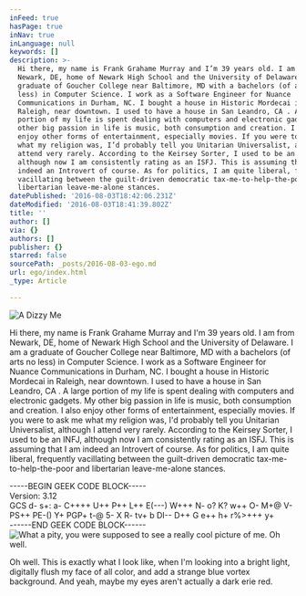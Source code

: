 ```yaml
---
inFeed: true
hasPage: true
inNav: true
inLanguage: null
keywords: []
description: >-
  Hi there, my name is Frank Grahame Murray and I’m 39 years old. I am from
  Newark, DE, home of Newark High School and the University of Delaware. I am a
  graduate of Goucher College near Baltimore, MD with a bachelors (of arts no
  less) in Computer Science. I work as a Software Engineer for Nuance
  Communications in Durham, NC. I bought a house in Historic Mordecai in
  Raleigh, near downtown. I used to have a house in San Leandro, CA . A large
  portion of my life is spent dealing with computers and electronic gadgets. My
  other big passion in life is music, both consumption and creation. I also
  enjoy other forms of entertainment, especially movies. If you were to ask me
  what my religion was, I’d probably tell you Unitarian Universalist, although I
  attend very rarely. According to the Keirsey Sorter, I used to be an INFJ,
  although now I am consistently rating as an ISFJ. This is assuming that I am
  indeed an Introvert of course. As for politics, I am quite liberal, frequently
  vacillating between the guilt-driven democratic tax-me-to-help-the-poor and
  libertarian leave-me-alone stances. 
datePublished: '2016-08-03T18:42:06.231Z'
dateModified: '2016-08-03T18:41:39.802Z'
title: ''
author: []
via: {}
authors: []
publisher: {}
starred: false
sourcePath: _posts/2016-08-03-ego.md
url: ego/index.html
_type: Article

---
```

![A Dizzy Me](https://the-grid-user-content.s3-us-west-2.amazonaws.com/490386b3-ad78-4a75-86d5-dca06c9723b6.gif)

Hi there, my name is Frank Grahame Murray and I'm 39 years old. I am from Newark, DE, home of Newark High School and the University of Delaware. I am a graduate of Goucher College near Baltimore, MD with a bachelors (of arts no less) in Computer Science. I work as a Software Engineer for Nuance Communications in Durham, NC. I bought a house in Historic Mordecai in Raleigh, near downtown. I used to have a house in San Leandro, CA . A large portion of my life is spent dealing with computers and electronic gadgets. My other big passion in life is music, both consumption and creation. I also enjoy other forms of entertainment, especially movies. If you were to ask me what my religion was, I'd probably tell you Unitarian Universalist, although I attend very rarely. According to the Keirsey Sorter, I used to be an INFJ, although now I am consistently rating as an ISFJ. This is assuming that I am indeed an Introvert of course. As for politics, I am quite liberal, frequently vacillating between the guilt-driven democratic tax-me-to-help-the-poor and libertarian leave-me-alone stances. 

-----BEGIN GEEK CODE BLOCK-----   
Version: 3.12   
GCS d- s+: a- C++++ U++ P++ L++ E(---) W+++ N- o? K? w++ O- M+@ V- PS++ PE-() Y+ PGP+ t-@ 5- X R- tv+ b DI-- D++ G e++ h+ r%\>+++ y+   
------END GEEK CODE BLOCK------ ![What a pity, you were supposed to see a really cool picture of me.  Oh well.](https://the-grid-user-content.s3-us-west-2.amazonaws.com/d7435c30-cc31-4922-bbb6-17af5d8c7db8.gif)

Oh well. This is exactly what I look like, when I'm looking into a bright light, digitally flush my face of all color, and add a strange blue vortex background. And yeah, maybe my eyes aren't actually a dark erie red.